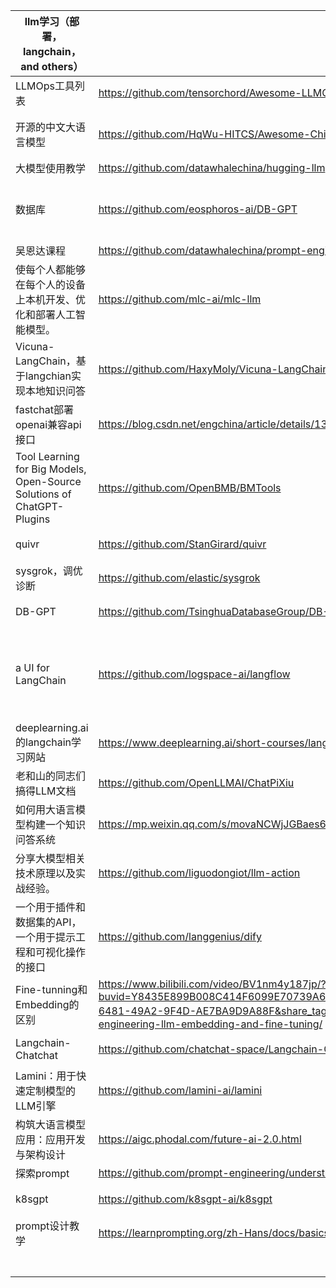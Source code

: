 | llm学习（部署，langchain，and others）            | 学习地址 | 类型 |
|------------------------------------------------------------------------------------------------|------|------|
| LLMOps工具列表 |  https://github.com/tensorchord/Awesome-LLMOps  |  部署微调等  | 
| 开源的中文大语言模型 | https://github.com/HqWu-HITCS/Awesome-Chinese-LLM   | 部署和一些垂直应用  | 
| 大模型使用教学 |  https://github.com/datawhalechina/hugging-llm  |  上手实践  | 
| 数据库 |  https://github.com/eosphoros-ai/DB-GPT  |  垂直应用，本地数据库的隐私问答  | 
| 吴恩达课程  |  https://github.com/datawhalechina/prompt-engineering-for-developers  | 上手实践  | 
| 使每个人都能够在每个人的设备上本机开发、优化和部署人工智能模型。 |  https://github.com/mlc-ai/mlc-llm  |  部署微调等，可在移动设备上部署 | 
| Vicuna-LangChain，基于langchian实现本地知识问答 |  https://github.com/HaxyMoly/Vicuna-LangChain  |  垂直应用，问答 | 
| fastchat部署openai兼容api接口  |  https://blog.csdn.net/engchina/article/details/131677873  | 部署  | 
| Tool Learning for Big Models, Open-Source Solutions of ChatGPT-Plugins |  https://github.com/OpenBMB/BMTools  |  垂直应用，用大模型生产tool | 
| quivr |  https://github.com/StanGirard/quivr  |  垂直应用，问答 | 
| sysgrok，调优诊断  |  https://github.com/elastic/sysgrok  | 垂直应用，调优  | 
| DB-GPT |  https://github.com/TsinghuaDatabaseGroup/DB-GPT  |  垂直应用，运维 | 
| a UI for LangChain  |  https://github.com/logspace-ai/langflow  | 垂直应用，在langchain的基础上做可视化开发  | 
|deeplearning.ai的langchain学习网站  |  https://www.deeplearning.ai/short-courses/langchain-chat-with-your-data/?utm_campaign=langchain-launch&utm_medium=ema  | 上手实践  | 
|老和山的同志们搞得LLM文档  |   https://github.com/OpenLLMAI/ChatPiXiu  |  微调embeding | 
|如何用大语言模型构建一个知识问答系统  |  https://mp.weixin.qq.com/s/movaNCWjJGBaes6KxhpYpg  | 垂直应用，问答  | 
| 分享大模型相关技术原理以及实战经验。 |  https://github.com/liguodongiot/llm-action  |  上手实践 | 
|一个用于插件和数据集的API，一个用于提示工程和可视化操作的接口  | https://github.com/langgenius/dify   |  更像是一个开发平台 | 
| Fine-tunning和Embedding的区别 | https://www.bilibili.com/video/BV1nm4y187jp/?buvid=Y8435E899B008C414F6099E70739A61B9905&is_story_h5=false&mid=AhrVIOV3%2BaVZYbLOsCzB8A%3D%3D&p=1&plat_id=114&share_from=ugc&share_plat=ios&share_session_id=2A2A2608-6481-49A2-9F4D-AE7BA9D9A88F&share_tag=s_i&unique_k=hzP0YSU&up_id=2031846058&vd_source=3db8d59e474aec14fd2147ee171becfa；https://www.promptengineering.org/master-prompt-engineering-llm-embedding-and-fine-tuning/   |  资料学习 | 
| Langchain-Chatchat |  https://github.com/chatchat-space/Langchain-Chatchat  | 垂直应用，问答  | 
| Lamini：用于快速定制模型的LLM引擎 | https://github.com/lamini-ai/lamini   | 快速微调小模型  | 
| 构筑大语言模型应用：应用开发与架构设计 |  https://aigc.phodal.com/future-ai-2.0.html  | 开发实践  | 
| 探索prompt |  https://github.com/prompt-engineering/understand-prompt  | 上手实践  | 
| k8sgpt  |   https://github.com/k8sgpt-ai/k8sgpt | 垂直应用，运维  | 
| prompt设计教学 |  https://learnprompting.org/zh-Hans/docs/basics/intro  |  上手实践 | 
|  |    |   | 
|  |    |   | 
|  |    |   | 
|  |    |   | 
|  |    |   | 
|  |    |   | 
|  |    |   | 
